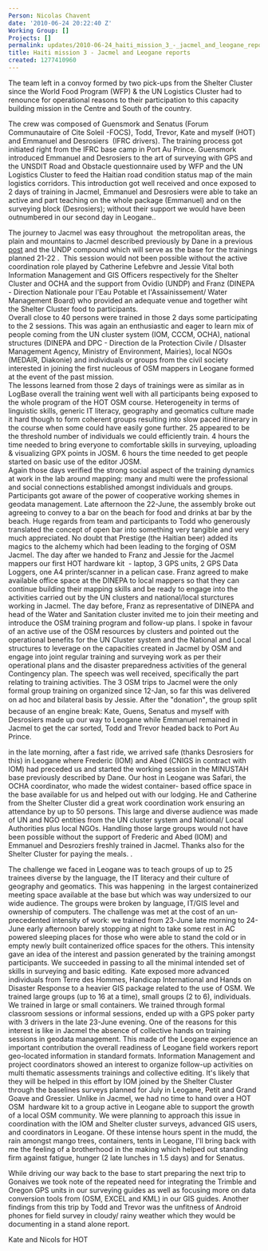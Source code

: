 ```yaml
---
Person: Nicolas Chavent
date: '2010-06-24 20:22:40 Z'
Working Group: []
Projects: []
permalink: updates/2010-06-24_haiti_mission_3_-_jacmel_and_leogane_reports
title: Haiti mission 3 - Jacmel and Leogane reports
created: 1277410960
---
```

<p>The team left in a convoy formed by two pick-ups from the Shelter Cluster since the World Food Program (WFP) &amp; the UN Logistics Cluster had to renounce for operational reasons to their participation to this capacity building mission in the Centre and South of the country.</p><p>The crew was composed of Guensmork and Senatus (Forum Communautaire of Cite Soleil -FOCS), Todd, Trevor, Kate and myself (HOT) and Emmanuel and Desrosiers &nbsp;(IFRC drivers). The training process got initiated right from the IFRC base camp in Port Au Prince. Guensmork introduced Emmanuel and Desrosiers to the art of surveying with GPS and the UNSDIT Road and Obstacle questionnaire used by WFP and the UN Logistics Cluster to feed the Haitian road condition status map of the main logistics corridors. This introduction got well received and once exposed to 2 days of training in Jacmel, Emmanuel and Desrosiers were able to take an active and part teaching on the whole package (Emmanuel) and on the surveying block (Desrosiers); without their support we would have been outnumbered in our second day in Leogane..</p><p>The journey to Jacmel was easy throughout &nbsp;the metropolitan areas, the plain and mountains to Jacmel described previously by Dane in a previous <a href="../?p=5">post</a> and the UNDP compound which will serve as the base for the trainings planned 21-22 . &nbsp;This session would not been possible without the active coordination role played by Catherine Lefebvre and Jessie Vital both Information Management and GIS Officers respectively for the Shelter Cluster and OCHA and the support from Ovidio (UNDP) and Franz (DINEPA - Direction Nationale pour l'Eau Potable et l'Assainissement/ Water Management Board) who provided an adequate venue and together wiht the Shelter Cluster food to participants. <br>Overall close to 40 persons were trained in those 2 days some participating to the 2 sessions. This was again an enthusiastic and eager to learn mix of people coming from the UN cluster system (IOM, CCCM, OCHA), national structures (DINEPA and DPC - Direction de la Protection Civile / DIsaster Management Agency, Ministry of Environment, Mairies), local NGOs (MEDAIR, Diakonie) and individuals or groups from the civil society interested in joining the first nucleous of OSM mappers in Leogane formed at the event of the past mission. <br>The lessons learned from those 2 days of trainings were as similar as in LogBase overall the training went well with all participants being exposed to the whole program of the HOT OSM course. Heterogeneity in terms of linguistic skills, generic IT literacy, geography and geomatics culture made it hard though to form coherent groups resulting into slow paced itinerary in the course when some could have easily gone further. 25 appeared to be the threshold number of individuals we could efficiently train. 4 hours the time needed to bring everyone to comfortable skills in surveying, uploading &amp; visualizing GPX points in JOSM. 6 hours the time needed to get people started on basic use of the editor JOSM. <br>Again those days verified the strong social aspect of the training dynamics at work in the lab around mapping: many and multi were the professional and social connections established amongst individuals and groups. Participants got aware of the power of cooperative working shemes in geodata management. Late afternoon the 22-June, the assembly broke out agreeing to convey to a bar on the beach for food and drinks at bar by the beach. Huge regards from team and participants to Todd who generously translated the concept of open bar into something very tangible and very much appreciated. No doubt that Prestige (the Haitian beer) added its magics to the alchemy which had been leading to the forging of OSM Jacmel. The day after we handed to Franz and Jessie for the Jacmel mappers our first HOT hardware kit &nbsp;- laptop, 3 GPS units, 2 GPS Data Loggers, one A4 printer/scanner in a pelican case. Franz agreed to make available office space at the DINEPA to local mappers so that they can continue building their mapping skills and be ready to engage into the activities carried out by the UN clusters and national/local sturctures working in Jacmel. The day before, Franz as representative of DINEPA and head of the Water and Sanitation cluster invited me to join their meeting and introduce the OSM training program and follow-up plans. I spoke in favour of an active use of the OSM resources by clusters and pointed out the operational benefits for the UN Cluster system and the National and Local structures to leverage on the capacities created in Jacmel by OSM and engage into joint regular training and surveying work as per their operational plans and the disaster preparedness activities of the general Contingency plan. The speech was well received, specifically the part relating to training activities. The 3 OSM trips to Jacmel were the only formal group training on organized since 12-Jan, so far this was delivered on ad hoc and bilateral basis by Jessie. After the "donation", the group split because of an engine break: Kate, Guens, Senatus and myself with Desrosiers made up our way to Leogane while Emmanuel remained in Jacmel to get the car sorted, Todd and Trevor headed back to Port Au Prince.</p><p>in the late morning, after a fast ride, we arrived safe (thanks Desrosiers for this) in Leogane where Frederic (IOM) and Abed (CNIGS in contract with IOM) had preceded us and started the working session in the MINUSTAH base previously described by Dane. Our host in Leogane was Safari, the OCHA coordinator, who made the widest container- based office space in the base available for us and helped out with our lodging. He and Catherine from the Shelter Cluster did a great work coordination work ensuring an attendance by up to 50 persons. This large and diverse audience was made of UN and NGO entities from the UN cluster system and National/ Local Authorities plus local NGOs. Handling those large groups would not have been possible without the support of Frederic and Abed (IOM) and Emmanuel and Desroziers freshly trained in Jacmel. Thanks also for the Shelter Cluster for paying the meals. .</p><p>The challenge we faced in Leogane was to teach groups of up to 25 trainees diverse by the language, the IT literacy and their culture of geography and geomatics. This was happening &nbsp;in the largest containerized meeting space available at the base but which was way undersized to our wide audience. The groups were broken by language, IT/GIS level and ownership of computers. The challenge was met at the cost of an un-precedented intensity of work: we trained from 23-June late morning to 24-June early afternoon barely stopping at night to take some rest in AC powered sleeping places for those who were able to stand the cold or in empty newly built containerized office spaces for the others. This intensity gave an idea of the interest and passion generated by the training amongst participants. We succeeded in passing to all the minimal intended set of skills in surveying and basic editing. &nbsp;Kate exposed more advanced individuals from Terre des Hommes, Handicap International and Hands on Disaster Response to a heavier GIS package related to the use of OSM. We trained large groups (up to 16 at a time), small groups (2 to 6), individuals. We trained in large or small containers. We trained through formal classroom sessions or informal sessions, ended up with a GPS poker party with 3 drivers in the late 23-June evening. One of the reasons for this interest is like in Jacmel the absence of collective hands on training sessions in geodata management. This made of the Leogane experience an important contribution the overall readiness of Leogane field workers report geo-located information in standard formats. Information Management and project coordinators showed an interest to organize follow-up activities on multi thematic assessments trainings and collective editing. It's likely that they will be helped in this effort by IOM joined by the Shelter Cluster through the baselines surveys planned for July in Leogane, Petit and Grand Goave and Gressier. Unlike in Jacmel, we had no time to hand over a HOT OSM &nbsp;hardware kit to a group active in Leogane able to support the growth of a local OSM community. We were planning to approach this issue in coordination with the IOM and Shelter cluster surveys, advanced GIS users, and coordinators in Leogane. Of these intense hours spent in the mudd, the rain amongst mango trees, containers, tents in Leogane, I'll bring back with me the feeling of a brotherhood in the making which helped out standing firm against fatigue, hunger (2 late lunches in 1.5 days) and for Senatus.</p><p>While driving our way back to the base to start preparing the next trip to Gonaives we took note of the repeated need for integrating the Trimble and Oregon GPS units in our surveying guides as well as focusing more on data conversion tools from (OSM, EXCEL and KML) in our GIS guides. Another findings from this trip by Todd and Trevor was the unfitness of Android phones for field survey in cloudy/ rainy weather which they would be documenting in a stand alone report.</p><p>Kate and Nicols for HOT</p>
